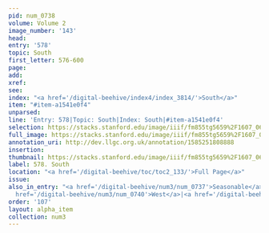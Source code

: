 ```yaml
---
pid: num_0738
volume: Volume 2
image_number: '143'
head: 
entry: '578'
topic: South
first_letter: 576-600
page: 
add: 
xref: 
see: 
index: "<a href='/digital-beehive/index4/index_3814/'>South</a>"
item: "#item-a1541e0f4"
unparsed: 
line: 'Entry: 578|Topic: South|Index: South|#item-a1541e0f4'
selection: https://stacks.stanford.edu/image/iiif/fm855tg5659%2F1607_0610/462,2421,2137,151/full/0/default.jpg
full_image: https://stacks.stanford.edu/image/iiif/fm855tg5659%2F1607_0610/full/full/0/default.jpg
annotation_uri: http://dev.llgc.org.uk/annotation/1585251808888
insertion: 
thumbnail: https://stacks.stanford.edu/image/iiif/fm855tg5659%2F1607_0610/462,2421,600,180/250,/0/default.jpg
label: 578. South
location: "<a href='/digital-beehive/toc/toc2_133/'>Full Page</a>"
issue: 
also_in_entry: "<a href='/digital-beehive/num3/num_0737'>Seasonable</a>|<a href='/digital-beehive/num3/num_0739'>East</a>|<a
  href='/digital-beehive/num3/num_0740'>West</a>|<a href='/digital-beehive/num3/num_0741'>North</a>"
order: '107'
layout: alpha_item
collection: num3
---
```

